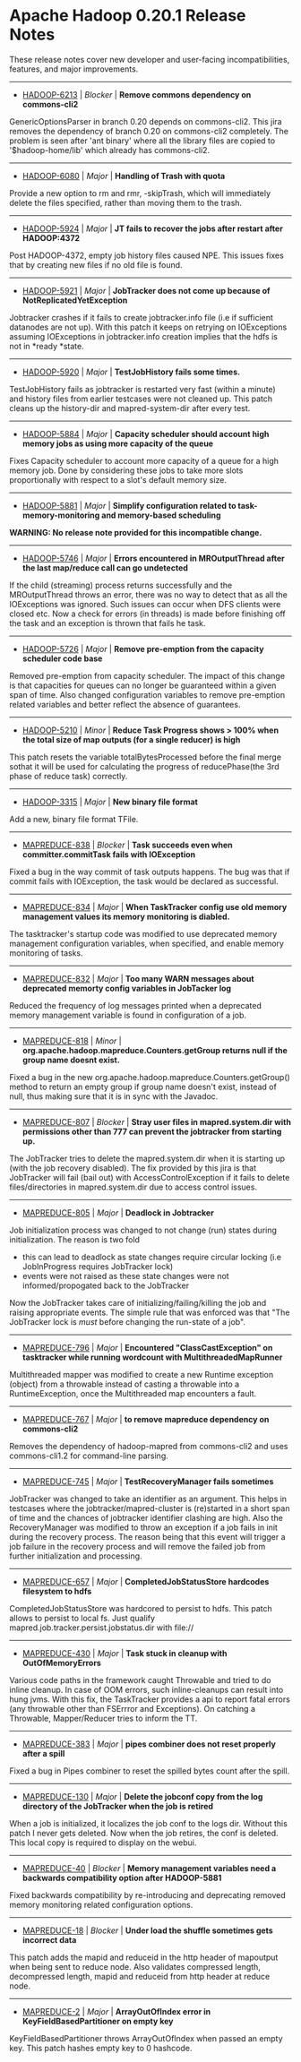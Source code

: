 
<!---
# Licensed to the Apache Software Foundation (ASF) under one
# or more contributor license agreements.  See the NOTICE file
# distributed with this work for additional information
# regarding copyright ownership.  The ASF licenses this file
# to you under the Apache License, Version 2.0 (the
# "License"); you may not use this file except in compliance
# with the License.  You may obtain a copy of the License at
#
#     http://www.apache.org/licenses/LICENSE-2.0
#
# Unless required by applicable law or agreed to in writing, software
# distributed under the License is distributed on an "AS IS" BASIS,
# WITHOUT WARRANTIES OR CONDITIONS OF ANY KIND, either express or implied.
# See the License for the specific language governing permissions and
# limitations under the License.
-->
# Apache Hadoop  0.20.1 Release Notes

These release notes cover new developer and user-facing incompatibilities, features, and major improvements.


---

* [HADOOP-6213](https://issues.apache.org/jira/browse/HADOOP-6213) | *Blocker* | **Remove commons dependency on commons-cli2**

GenericOptionsParser in branch 0.20 depends on commons-cli2. This jira removes the dependency of branch 0.20 on commons-cli2 completely. The problem is seen after 'ant binary' where all the library files are copied to '$hadoop-home/lib' which already has commons-cli2.


---

* [HADOOP-6080](https://issues.apache.org/jira/browse/HADOOP-6080) | *Major* | **Handling of  Trash with quota**

Provide a new option to rm and rmr, -skipTrash, which will immediately delete the files specified, rather than moving them to the trash.


---

* [HADOOP-5924](https://issues.apache.org/jira/browse/HADOOP-5924) | *Major* | **JT fails to recover the jobs after restart after HADOOP:4372**

Post HADOOP-4372, empty job history files caused NPE. This issues fixes that by creating new files if no old file is found.


---

* [HADOOP-5921](https://issues.apache.org/jira/browse/HADOOP-5921) | *Major* | **JobTracker does not come up because of NotReplicatedYetException**

Jobtracker crashes if it fails to create jobtracker.info file (i.e if sufficient datanodes are not up). With this patch it keeps on retrying on IOExceptions assuming IOExceptions in jobtracker.info creation implies that the hdfs is not in *ready *state.


---

* [HADOOP-5920](https://issues.apache.org/jira/browse/HADOOP-5920) | *Major* | **TestJobHistory fails some times.**

TestJobHistory fails as jobtracker is restarted very fast (within a minute) and history files from earlier testcases were not cleaned up. This patch cleans up the history-dir and mapred-system-dir after every test.


---

* [HADOOP-5884](https://issues.apache.org/jira/browse/HADOOP-5884) | *Major* | **Capacity scheduler should account high memory jobs as using more capacity of the queue**

Fixes Capacity scheduler to account more capacity of a queue for a high memory job. Done by considering these jobs to
take more slots proportionally with respect to a slot's default memory size.


---

* [HADOOP-5881](https://issues.apache.org/jira/browse/HADOOP-5881) | *Major* | **Simplify configuration related to task-memory-monitoring and memory-based scheduling**

**WARNING: No release note provided for this incompatible change.**


---

* [HADOOP-5746](https://issues.apache.org/jira/browse/HADOOP-5746) | *Major* | **Errors encountered in MROutputThread after the last map/reduce call can go undetected**

If the child (streaming) process returns successfully and the MROutputThread throws an error, there was no way to detect that as all the IOExceptions was ignored. Such issues can occur when DFS clients were closed etc. Now a check for errors (in threads) is made before finishing off the task and an exception is thrown that fails he task.


---

* [HADOOP-5726](https://issues.apache.org/jira/browse/HADOOP-5726) | *Major* | **Remove pre-emption from the capacity scheduler code base**

Removed pre-emption from capacity scheduler. The impact of this change is that capacities for queues can no longer be guaranteed within a given span of time. Also changed configuration variables to remove pre-emption related variables and better reflect the absence of guarantees.


---

* [HADOOP-5210](https://issues.apache.org/jira/browse/HADOOP-5210) | *Minor* | **Reduce Task Progress shows \> 100% when the total size of map outputs (for a single reducer) is high**

This patch resets the variable totalBytesProcessed before the final merge sothat it will be used for calculating the progress of reducePhase(the 3rd phase of reduce task) correctly.


---

* [HADOOP-3315](https://issues.apache.org/jira/browse/HADOOP-3315) | *Major* | **New binary file format**

Add a new, binary file format TFile.


---

* [MAPREDUCE-838](https://issues.apache.org/jira/browse/MAPREDUCE-838) | *Blocker* | **Task succeeds even when committer.commitTask fails with IOException**

Fixed a bug in the way commit of task outputs happens. The bug was that if commit fails with IOException, the task would be declared as successful.


---

* [MAPREDUCE-834](https://issues.apache.org/jira/browse/MAPREDUCE-834) | *Major* | **When TaskTracker config use old memory management values its memory monitoring is diabled.**

The tasktracker's startup code was modified to use deprecated memory management configuration variables, when specified, and enable memory monitoring of tasks.


---

* [MAPREDUCE-832](https://issues.apache.org/jira/browse/MAPREDUCE-832) | *Major* | **Too many WARN messages about deprecated memorty config variables in JobTacker log**

Reduced the frequency of log messages printed when a deprecated memory management variable is found in configuration of a job.


---

* [MAPREDUCE-818](https://issues.apache.org/jira/browse/MAPREDUCE-818) | *Minor* | **org.apache.hadoop.mapreduce.Counters.getGroup returns null if the group name doesnt exist.**

Fixed a bug in the new org.apache.hadoop.mapreduce.Counters.getGroup() method to return an empty group if group name doesn't exist, instead of null, thus making sure that it is in sync with the Javadoc.


---

* [MAPREDUCE-807](https://issues.apache.org/jira/browse/MAPREDUCE-807) | *Blocker* | **Stray user files in mapred.system.dir with permissions other than 777 can prevent the jobtracker from starting up.**

The JobTracker tries to delete the mapred.system.dir when it is starting up (with the job recovery disabled). The fix provided by this jira is that JobTracker will fail (bail out) with AccessControlException if it fails to delete files/directories in mapred.system.dir due to access control issues.


---

* [MAPREDUCE-805](https://issues.apache.org/jira/browse/MAPREDUCE-805) | *Major* | **Deadlock in Jobtracker**

Job initialization process was changed to not change (run) states during initialization. The reason is two fold
- this can lead to deadlock as state changes require circular locking (i.e JobInProgress requires JobTracker lock)
- events were not raised as these state changes were not informed/propogated back to the JobTracker

Now the JobTracker takes care of initializing/failing/killing the job and raising appropriate events. The simple rule that was enforced was that "The JobTracker lock is *must* before changing the run-state of a job".


---

* [MAPREDUCE-796](https://issues.apache.org/jira/browse/MAPREDUCE-796) | *Major* | **Encountered "ClassCastException" on tasktracker while running wordcount with MultithreadedMapRunner**

Multithreaded mapper was modified to create a new Runtime exception (object) from a throwable instead of casting a throwable into a RuntimeException, once the Multithreaded map encounters a fault.


---

* [MAPREDUCE-767](https://issues.apache.org/jira/browse/MAPREDUCE-767) | *Major* | **to remove mapreduce dependency on commons-cli2**

Removes the dependency of hadoop-mapred from commons-cli2 and uses commons-cli1.2 for command-line parsing.


---

* [MAPREDUCE-745](https://issues.apache.org/jira/browse/MAPREDUCE-745) | *Major* | **TestRecoveryManager fails sometimes**

JobTracker was changed to take an identifier as an argument. This helps in testcases where the jobtracker/mapred-cluster is (re)started in a short span of time and the chances of jobtracker identifier clashing are high. Also the RecoveryManager was modified to throw an exception if a job fails in init during the recovery process. The reason being that this event will trigger a job failure in the recovery process and will remove the failed job from further initialization and processing.


---

* [MAPREDUCE-657](https://issues.apache.org/jira/browse/MAPREDUCE-657) | *Major* | **CompletedJobStatusStore hardcodes filesystem to hdfs**

CompletedJobStatusStore was hardcored to persist to hdfs. This patch allows to persist to local fs. Just qualify mapred.job.tracker.persist.jobstatus.dir with file://


---

* [MAPREDUCE-430](https://issues.apache.org/jira/browse/MAPREDUCE-430) | *Major* | **Task stuck in cleanup with OutOfMemoryErrors**

Various code paths in the framework caught Throwable and tried to do inline cleanup. In case of OOM errors, such inline-cleanups can result into hung jvms. With this fix, the TaskTracker provides a api to report fatal errors (any throwable other than FSErrror and Exceptions). On catching a Throwable, Mapper/Reducer tries to inform the TT.


---

* [MAPREDUCE-383](https://issues.apache.org/jira/browse/MAPREDUCE-383) | *Major* | **pipes combiner does not reset properly after a spill**

Fixed a bug in Pipes combiner to reset the spilled bytes count after the spill.


---

* [MAPREDUCE-130](https://issues.apache.org/jira/browse/MAPREDUCE-130) | *Major* | **Delete the jobconf copy from the log directory of the JobTracker when the job is retired**

When a job is initialized, it localizes the job conf to the logs dir. Without this patch I never gets deleted. Now when the job retires, the conf is deleted. This local copy is required to display on the webui.


---

* [MAPREDUCE-40](https://issues.apache.org/jira/browse/MAPREDUCE-40) | *Blocker* | **Memory management variables need a backwards compatibility option after HADOOP-5881**

Fixed backwards compatibility by re-introducing and deprecating removed memory monitoring related configuration options.


---

* [MAPREDUCE-18](https://issues.apache.org/jira/browse/MAPREDUCE-18) | *Blocker* | **Under load the shuffle sometimes gets incorrect data**

This patch adds the mapid and reduceid in the http header of mapoutput when being sent to reduce node. Also validates compressed length, decompressed length, mapid and reduceid from http header at reduce node.


---

* [MAPREDUCE-2](https://issues.apache.org/jira/browse/MAPREDUCE-2) | *Major* | **ArrayOutOfIndex error in KeyFieldBasedPartitioner on empty key**

KeyFieldBasedPartitioner throws ArrayOutOfIndex when passed an empty key. This patch hashes empty key to 0 hashcode.



